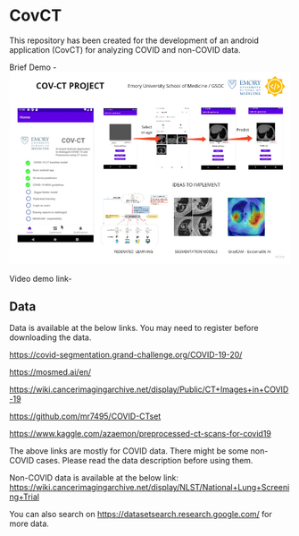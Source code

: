# CovCT

This repository has been created for the development of an android application (CovCT) for analyzing COVID and non-COVID data. 


Brief Demo - 
![COV_CT](Proposal.jpg)

Video demo link- 

## Data
Data is available at the below links. You may need to register before downloading the data.

https://covid-segmentation.grand-challenge.org/COVID-19-20/

https://mosmed.ai/en/

https://wiki.cancerimagingarchive.net/display/Public/CT+Images+in+COVID-19

https://github.com/mr7495/COVID-CTset

https://www.kaggle.com/azaemon/preprocessed-ct-scans-for-covid19

The above links are mostly for COVID data. There might be some non-COVID cases. Please read the data description before using them. 

Non-COVID data is available at the below link:
https://wiki.cancerimagingarchive.net/display/NLST/National+Lung+Screening+Trial

You can also search on https://datasetsearch.research.google.com/ for more data. 
